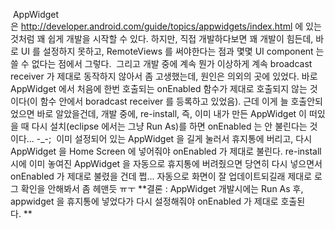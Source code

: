  AppWidget 은 <http://developer.android.com/guide/topics/appwidgets/index.html> 에 있는 것처럼 꽤 쉽게 개발을 시작할 수 있다. 하지만, 직접 개발하다보면 꽤 개발이 힘든데, 바로 UI 를 설정하지 못하고, RemoteViews 를 써야한다는 점과 몇몇 UI component 는 쓸 수 없다는 점에서 그렇다.
 그리고 개발 중에 계속 뭔가 이상하게 계속 broadcast receiver 가 제대로 동작하지 않아서 좀 고생했는데, 원인은 의외의 곳에 있었다. 바로 AppWidget 에서 처음에 한번 호출되는 onEnabled 함수가 제대로 호출되지 않는 것이다(이 함수 안에서 boradcast receiver 를 등록하고 있었음). 근데 이게 늘 호출안되었으면 바로 알았을건데, 개발 중에, re-install, 즉, 이미 내가 만든 AppWidget 이 떠있을 때 다시 설치(eclipse 에서는 그냥 Run As)를 하면 onEnabled 는 안 불린다는 것이다... -\_-;
 이미 설정되어 있는 AppWidget 을 길게 눌러서 휴지통에 버리고, 다시 AppWidget 을 Home Screen 에 넣어줘야 onEnabled 가 제대로 불린다. re-install 시에 이미 놓여진 AppWidget 을 자동으로 휴지통에 버려줬으면 당연히 다시 넣으면서 onEnabled 가 제대로 불렸을 건데 쩝... 자동으로 화면이 잘 업데이트되길래 제대로 로그 확인을 안해봐서 좀 헤맨듯 ㅠㅜ
**결론 : AppWidget 개발시에는 Run As 후, appwidget 을 휴지통에 넣었다가 다시 설정해줘야 onEnabled 가 제대로 호출된다. **

